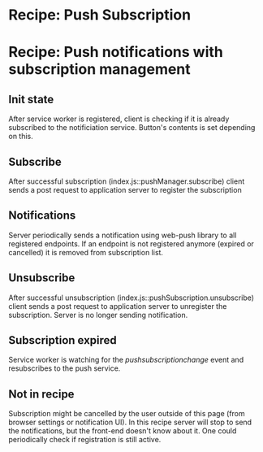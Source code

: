 # Recipe: Push Subscription

Recipe: Push notifications with subscription management
=======================================================

Init state
----------
After service worker is registered, client is checking if it is already subscribed to the notificiation service. Button's contents is set depending on this.

Subscribe
---------
After successful subscription (index.js::pushManager.subscribe) client sends a post request to application server to register the subscription

Notifications
-------------
Server periodically sends a notification using web-push library to all registered endpoints.
If an endpoint is not registered anymore (expired or cancelled) it is removed from subscription list.

Unsubscribe
-----------
After successful unsubscription (index.js::pushSubscription.unsubscribe) client sends a post request to application server to unregister the subscription. Server is no longer sending notification.

Subscription expired
--------------------
Service worker is watching for the *pushsubscriptionchange* event and resubscribes to the push service.

Not in recipe
-------------
Subscription might be cancelled by the user outside of this page (from browser settings or notification UI). In this recipe server will stop to send the notifications, but the front-end doesn't know about it. One could periodically check if registration is still active.
